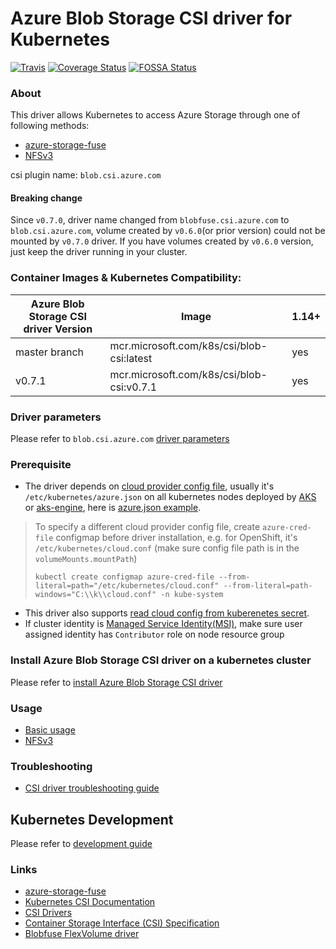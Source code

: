 # Azure Blob Storage CSI driver for Kubernetes
[![Travis](https://travis-ci.org/kubernetes-sigs/blob-csi-driver.svg)](https://travis-ci.org/kubernetes-sigs/blob-csi-driver)
[![Coverage Status](https://coveralls.io/repos/github/kubernetes-sigs/blob-csi-driver/badge.svg?branch=master)](https://coveralls.io/github/kubernetes-sigs/blob-csi-driver?branch=master)
[![FOSSA Status](https://app.fossa.io/api/projects/git%2Bgithub.com%2Fkubernetes-sigs%2Fblob-csi-driver.svg?type=shield)](https://app.fossa.io/projects/git%2Bgithub.com%2Fkubernetes-sigs%2Fblob-csi-driver?ref=badge_shield)

### About
This driver allows Kubernetes to access Azure Storage through one of following methods:
 - [azure-storage-fuse](https://github.com/Azure/azure-storage-fuse)
 - [NFSv3](https://docs.microsoft.com/en-us/azure/storage/blobs/network-file-system-protocol-support)

csi plugin name: `blob.csi.azure.com`

#### Breaking change
Since `v0.7.0`, driver name changed from `blobfuse.csi.azure.com` to `blob.csi.azure.com`, volume created by `v0.6.0`(or prior version) could not be mounted by `v0.7.0` driver. If you have volumes created by `v0.6.0` version, just keep the driver running in your cluster.

### Container Images & Kubernetes Compatibility:
|Azure Blob Storage CSI driver Version    | Image                                        | 1.14+  |
|-----------------------------------------|----------------------------------------------|--------|
|master branch                            |mcr.microsoft.com/k8s/csi/blob-csi:latest     | yes    |
|v0.7.1                                   |mcr.microsoft.com/k8s/csi/blob-csi:v0.7.1     | yes    |

### Driver parameters
Please refer to `blob.csi.azure.com` [driver parameters](./docs/driver-parameters.md)

### Prerequisite
 - The driver depends on [cloud provider config file](https://github.com/kubernetes/cloud-provider-azure/blob/master/docs/cloud-provider-config.md), usually it's `/etc/kubernetes/azure.json` on all kubernetes nodes deployed by [AKS](https://docs.microsoft.com/en-us/azure/aks/) or [aks-engine](https://github.com/Azure/aks-engine), here is [azure.json example](./deploy/example/azure.json).
 > To specify a different cloud provider config file, create `azure-cred-file` configmap before driver installation, e.g. for OpenShift, it's `/etc/kubernetes/cloud.conf` (make sure config file path is in the `volumeMounts.mountPath`)
 > ```console
 > kubectl create configmap azure-cred-file --from-literal=path="/etc/kubernetes/cloud.conf" --from-literal=path-windows="C:\\k\\cloud.conf" -n kube-system
 > ```
 - This driver also supports [read cloud config from kuberenetes secret](./docs/read-from-secret.md).
 - If cluster identity is [Managed Service Identity(MSI)](https://docs.microsoft.com/en-us/azure/aks/use-managed-identity), make sure user assigned identity has `Contributor` role on node resource group

### Install Azure Blob Storage CSI driver on a kubernetes cluster
Please refer to [install Azure Blob Storage CSI driver](https://github.com/kubernetes-sigs/blob-csi-driver/blob/master/docs/install-blob-csi-driver.md)

### Usage
 - [Basic usage](./deploy/example/e2e_usage.md)
 - [NFSv3](./deploy/example/nfs)
 
### Troubleshooting
 - [CSI driver troubleshooting guide](./docs/csi-debug.md)

## Kubernetes Development
Please refer to [development guide](./docs/csi-dev.md)

### Links
 - [azure-storage-fuse](https://github.com/Azure/azure-storage-fuse)
 - [Kubernetes CSI Documentation](https://kubernetes-csi.github.io/docs/)
 - [CSI Drivers](https://github.com/kubernetes-csi/drivers)
 - [Container Storage Interface (CSI) Specification](https://github.com/container-storage-interface/spec)
 - [Blobfuse FlexVolume driver](https://github.com/Azure/kubernetes-volume-drivers/tree/master/flexvolume/blobfuse)
